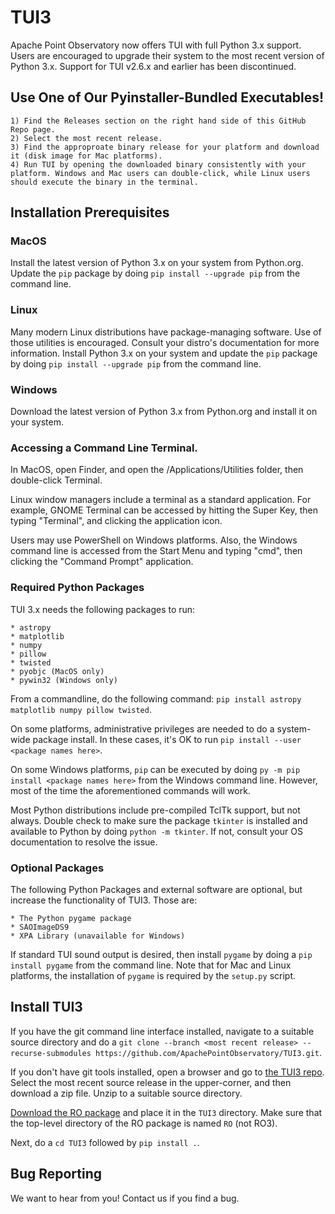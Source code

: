 # TUI3

Apache Point Observatory now offers TUI with full Python 3.x support. Users are encouraged to upgrade their system to the most recent version of Python 3.x. Support for TUI v2.6.x and earlier has been discontinued.


## Use One of Our Pyinstaller-Bundled Executables!

	1) Find the Releases section on the right hand side of this GitHub Repo page.
	2) Select the most recent release.
	3) Find the approproate binary release for your platform and download it (disk image for Mac platforms).
	4) Run TUI by opening the downloaded binary consistently with your platform. Windows and Mac users can double-click, while Linux users should execute the binary in the terminal.


## Installation Prerequisites

### MacOS

Install the latest version of Python 3.x on your system from Python.org. Update the ```pip``` package by doing ```pip install --upgrade pip``` from the command line.


### Linux

Many modern Linux distributions have package-managing software. Use of those utilities is encouraged. Consult your distro's documentation for more information. Install Python 3.x on your system and update the ```pip``` package by doing ```pip install --upgrade pip``` from the command line.


### Windows

Download the latest version of Python 3.x from Python.org and install it on your system.


### Accessing a Command Line Terminal.

In MacOS, open Finder, and open the /Applications/Utilities folder, then double-click Terminal.

Linux window managers include a terminal as a standard application. For example, GNOME Terminal can be accessed by hitting the Super Key, then typing "Terminal", and clicking the application icon.

Users may use PowerShell on Windows platforms. Also, the Windows command line is accessed from the Start Menu and typing "cmd", then clicking the "Command Prompt" application.


### Required Python Packages

TUI 3.x needs the following packages to run:

	* astropy
	* matplotlib
	* numpy
	* pillow
	* twisted
	* pyobjc (MacOS only)
	* pywin32 (Windows only)

From a commandline, do the following command: ```pip install astropy matplotlib numpy pillow twisted```.

On some platforms, administrative privileges are needed to do a system-wide package install. In these cases, it's OK to run ```pip install --user <package names here>```.

On some Windows platforms, ```pip``` can be executed by doing ```py -m pip install <package names here>``` from the Windows command line. However, most of the time the aforementioned commands will work.

Most Python distributions include pre-compiled TclTk support, but not always. Double check to make sure the package ```tkinter``` is installed and available to Python by doing ```python -m tkinter```. If not, consult your OS documentation to resolve the issue.


### Optional Packages

The following Python Packages and external software are optional, but increase the functionality of TUI3. Those are:

	* The Python pygame package
	* SAOImageDS9
	* XPA Library (unavailable for Windows)

If standard TUI sound output is desired, then install ```pygame``` by doing a ```pip install pygame``` from the command line. Note that for Mac and Linux platforms, the installation of ```pygame``` is required by the ```setup.py``` script.


## Install TUI3

If you have the git command line interface installed, navigate to a suitable source directory and do a ```git clone --branch <most recent release> --recurse-submodules https://github.com/ApachePointObservatory/TUI3.git```.

If you don't have git tools installed, open a browser and go to [the TUI3 repo](https://github.com/ApachePointObservatory/TUI3). Select the most recent source release in the upper-corner, and then download a zip file. Unzip to a suitable source directory.

[Download the RO package](https://github.com/ApachePointObservatory/RO3) and place it in the ```TUI3``` directory. Make sure that the top-level directory of the RO package is named ```RO``` (not RO3).

Next, do a ```cd TUI3``` followed by ```pip install .```.

## Bug Reporting

We want to hear from you! Contact us if you find a bug.
